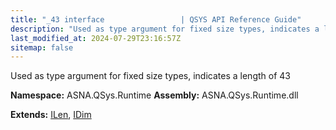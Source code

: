 ```yaml
---
title: "_43 interface                 | QSYS API Reference Guide"
description: "Used as type argument for fixed size types, indicates a length of 43  "
last_modified_at: 2024-07-29T23:16:57Z
sitemap: false
---
```


Used as type argument for fixed size types, indicates a length of 43 

**Namespace:** ASNA.QSys.Runtime
**Assembly:** ASNA.QSys.Runtime.dll

**Extends:** [ILen](/reference/runtime/qsys-runtime/i-len.html), [IDim](/reference/runtime/qsys-runtime/i-dim.html)
<br>
<br>
